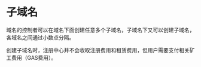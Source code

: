 

# 子域名

域名的控制者可以在域名下面创建任意多个子域名，子域名下又可以创建子域名，各域名之间通过小数点分隔。

创建子域名时，注册中心并不会收取注册费用和租赁费用，但用户需要支付相关矿工费用（GAS费用）。

